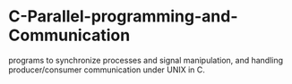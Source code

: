 # C-Parallel-programming-and-Communication
programs to synchronize processes and signal manipulation, and handling producer/consumer communication under UNIX in C. 
